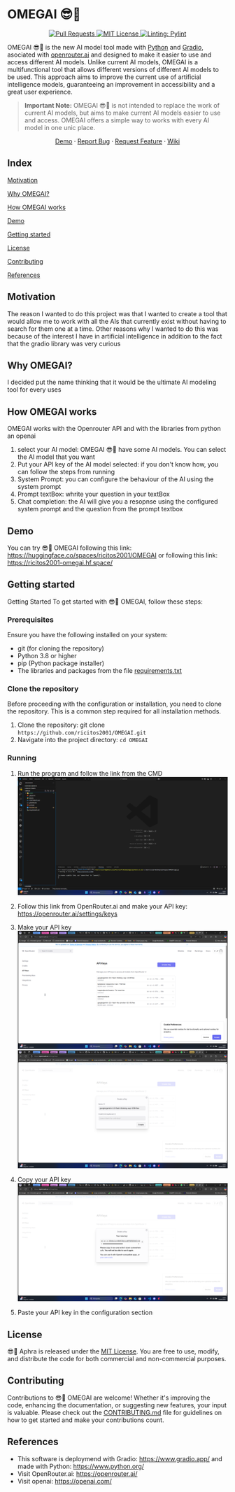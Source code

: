 # OMEGAI 😎💬

<p align="center">
  <a href="https://github.com/ricitos2001/OMEGAI/pulls">
    <img src="https://img.shields.io/badge/PRs-welcome-brightgreen.svg?longCache=true" alt="Pull Requests">
  </a>
  <a href="LICENSE">
      <img src="https://img.shields.io/badge/License-MIT-yellow.svg?longCache=true" alt="MIT License">
    </a>
    <a href="https://github.com/pylint-dev/pylint">
      <img src="https://img.shields.io/badge/linting-pylint-yellowgreen?longCache=true" alt="Linting: Pylint">
    </a>
</p>

OMEGAI 😎💬 is the new AI model tool made with [Python](https://www.python.org/) and [Gradio](https://www.gradio.app/), asociated with [openrouter.ai](https://openrouter.ai/) and designed to make it easier to use and access different AI models. Unlike current AI models, OMEGAI is a multifunctional tool that allows different versions of different AI models to be used.
This approach aims to improve the current use of artificial intelligence models, guaranteeing an improvement in accessibility and a great user experience.

> **Important Note:** OMEGAI 😎💬 is not intended to replace the work of current AI models, but aims to make current AI models easier to use and access. OMEGAI offers a simple way to works with every AI model in one unic place.

<p align="center">
    <a href="https://huggingface.co/spaces/ricitos2001/OMEGAI">Demo</a>
    ·
    <a href="https://github.com/ricitos2001/OMEGAI/issues/new?assignees=&labels=bug&projects=&template=bug_report.md&title=%5BBUG%5D">Report Bug</a>
    ·
    <a href="https://github.com/ricitos2001/OMEGAI/issues/new?assignees=&labels=enhancement&projects=&template=feature_request.md&title=%5BREQUEST%5D">Request Feature</a>
    ·
    <a href="https://github.com/ricitos2001/OMEGAI/wiki">Wiki</a>
</p>

## Index
[Motivation](#motivation)

[Why OMEGAI?](#why-omegai)

[How OMEGAI works](#how-omegai-works)

[Demo](#demo)

[Getting started](#getting-started)

[License](#license)

[Contributing](#contributing)

[References](#references)

## Motivation
The reason I wanted to do this project was that I wanted to create a tool that would allow me to work with all the AIs that currently exist without having to search for them one at a time.
Other reasons why I wanted to do this was because of the interest I have in artificial intelligence in addition to the fact that the gradio library was very curious

## Why OMEGAI?
I decided put the name thinking that it would be the ultimate AI modeling tool for every uses

## How OMEGAI works
OMEGAI works with the Openrouter API and with the libraries from python an openai
1. select your AI model: OMEGAI 😎💬 have some AI models. You can select the AI model that you want
2. Put your API key of the AI model selected: if you don't know how, you can follow the steps from running
3. System Prompt: you can configure the behaviour of the AI using the system prompt
4. Prompt textBox: whrite your question in your textBox
5. Chat completion: the AI will give you a resopnse using the configured system prompt and the question from the prompt textbox

## Demo
You can try 😎💬 OMEGAI following this link: https://huggingface.co/spaces/ricitos2001/OMEGAI
or following this link: https://ricitos2001-omegai.hf.space/

## Getting started
Getting Started
To get started with 😎💬 OMEGAI, follow these steps:

### Prerequisites
Ensure you have the following installed on your system:

- git (for cloning the repository)
- Python 3.8 or higher
- pip (Python package installer)
- The libraries and packages from the file [requirements.txt](requirements.txt)

### Clone the repository
Before proceeding with the configuration or installation, you need to clone the repository. This is a common step required for all installation methods.
1. Clone the repository: git clone ```https://github.com/ricitos2001/OMEGAI.git```
2. Navigate into the project directory: ```cd OMEGAI```

### Running
1. Run the program and follow the link from the CMD
![image1](./assets/CMDLink.png)

2. Follow this link from OpenRouter.ai and make your API key: https://openrouter.ai/settings/keys

3. Make your API key
![image2](./assets/step_1.png)
![image3](./assets/step_2.png)

4. Copy your API key
![image4](./assets/step_3.png)

5. Paste your API key in the configuration section

## License
😎💬 Aphra is released under the [MIT License](./LICENSE). You are free to use, modify, and distribute the code for both commercial and non-commercial purposes.

## Contributing
Contributions to 😎💬 OMEGAI are welcome! Whether it's improving the code, enhancing the documentation, or suggesting new features, your input is valuable. Please check out the [CONTRIBUTING.md](./CONTRIBUTE.md) file for guidelines on how to get started and make your contributions count.

## References
- This software is deploymend with Gradio: https://www.gradio.app/ and made with Python: https://www.python.org/
- Visit OpenRouter.ai: https://openrouter.ai/
- Visit openai: https://openai.com/
